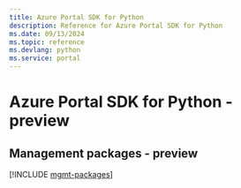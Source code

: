 ```yaml
---
title: Azure Portal SDK for Python
description: Reference for Azure Portal SDK for Python
ms.date: 09/13/2024
ms.topic: reference
ms.devlang: python
ms.service: portal
---
```

# Azure Portal SDK for Python - preview

## Management packages - preview
[!INCLUDE [mgmt-packages](portal-mgmt-index.md)]